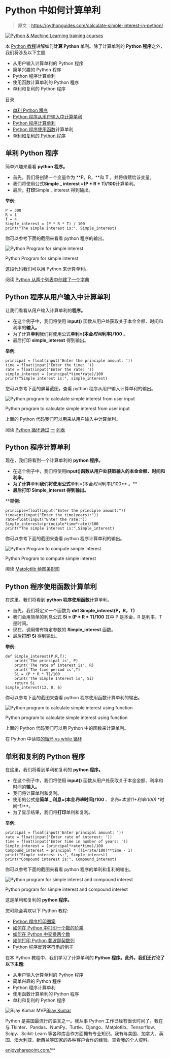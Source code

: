 # Python 中如何计算单利

> 原文：<https://pythonguides.com/calculate-simple-interest-in-python/>

[![Python & Machine Learning training courses](img/49ec9c6da89a04c9f45bab643f8c765c.png)](https://sharepointsky.teachable.com/p/python-and-machine-learning-training-course)

本 [Python 教程](https://pythonguides.com/learn-python/)讲解如何**计算 Python** 单利。除了计算单利的 **Python 程序**之外，我们将涉及以下主题:

*   从用户输入计算单利的 Python 程序
*   简单兴趣的 Python 程序
*   Python 程序计算单利
*   使用函数计算单利的 Python 程序
*   单利和复利的 Python 程序

目录

[](#)

*   [单利 Python 程序](#Python_Program_for_simple_interest "Python Program for simple interest")
*   [Python 程序从用户输入中计算单利](#Python_program_to_calculate_simple_interest_from_user_input "Python program to calculate simple interest from user input")
*   [Python 程序计算单利](#Python_Program_to_compute_simple_interest "Python Program to compute simple interest")
*   [Python 程序使用函数](#Python_program_to_calculate_simple_interest_using_function "Python program to calculate simple interest using function")计算单利
*   [单利和复利的 Python 程序](#Python_program_for_simple_interest_and_compound_interest "Python program for simple interest and compound interest")

## 单利 Python 程序

简单兴趣来看看 **python 程序。**

*   首先，我们将创建一个变量作为 **P，R，**和 **T** ，并将值赋给该变量。
*   我们将使用公式**Simple _ interest =(P * R * T)/100**计算单利。
*   最后，**打印**Simple _ interest 得到输出。

**举例:**

```
P = 300
R = 1
T = 4
Simple_interest = (P * R * T) / 100
print("The simple interest is:", Simple_interest)
```

你可以参考下面的截图来看看 python 程序的输出。

![Python Program for simple interest](img/85c725e75944e185a46d6317258c4b90.png "Python Program for simple interest")

Python Program for simple interest

这段代码我们可以用 Python 来计算单利。

阅读 [Python 从两个列表中创建了一个字典](https://pythonguides.com/python-creates-a-dictionary-from-two-lists/)

## Python 程序从用户输入中计算单利

让我们看看从用户输入计算单利的**程序。**

*   在这个例子中，我们将使用 **input()** 函数从用户处获取关于本金金额、时间和利率的**输入。**
*   为了计算**单利**我们将使用公式**单利=(本金*时间*利率)/100** 。
*   最后打印 **simple_interest** 得到输出。

**举例:**

```
principal = float(input('Enter the principle amount: '))
time = float(input('Enter the time: '))
rate = float(input('Enter the rate: '))
simple_interest = (principal*time*rate)/100
print("Simple interest is:", simple_interest)
```

您可以参考下面的屏幕截图，查看 python 程序从用户输入计算单利的输出。

![Python program to calculate simple interest from user input](img/009cb0d70b3b9009b3192b45c54ed9f6.png "Python program to calculate simple interest from user input")

Python program to calculate simple interest from user input

上面的 Python 代码我们可以用来从用户输入中计算单利。

阅读 [Python 循环通过](https://pythonguides.com/python-loop-through-a-list/) [一](https://pythonguides.com/python-loop-through-a-list/) [列表](https://pythonguides.com/python-loop-through-a-list/)

## Python 程序计算单利

现在，我们将看到一个计算单利的 **python 程序。**

*   在这个例子中，我们将使用****input()**函数从用户处获取**输入的本金金额、时间和利率。****
*   **为了计算**单利**我们将使用公式**单利=(本金*时间*利率)/100** 。**
*   **最后打印 **Simple_interest** 得到输出。**

 ****举例:**

```
principle=float(input("Enter the principle amount:"))
time=int(input("Enter the time(years):"))
rate=float(input("Enter the rate:"))
Simple_interest=(principle*time*rate)/100
print("The simple interest is:",Simple_interest)
```

你可以参考下面的截图来查看 python 程序计算单利的输出。

![Python Program to compute simple interest](img/a4ac70e7e721a70d1cde4e7b185264fc.png "Python Program to compute simple interest")

Python Program to compute simple interest

阅读 [Matplotlib 绘图条形图](https://pythonguides.com/matplotlib-plot-bar-chart/)

## Python 程序使用函数计算单利

在这里，我们将看到 **python 程序使用函数**计算单利。

*   首先，我们将定义一个函数为 **def Simple_interest(P，R，T)**
*   我们会用简单的利息公式 **Si = (P * R * T)/100** 其中 P 是本金，R 是利率，T 是时间。
*   现在，调用带有特定参数的 **Simple_interest** 函数。
*   最后**打印** **Si** 得到输出。

**举例:**

```
def Simple_interest(P,R,T):
    print('The principal is', P)
    print('The rate of interest is', R)
    print('The time period is',T)
    Si = (P * R * T)/100
    print('The Simple Interest is', Si)
    return Si
Simple_interest(12, 8, 6)
```

你可以参考下面的截图来查看 python 程序使用函数计算单利的输出。

![Python program to calculate simple interest using function](img/7be2d83dfd840f1228919cf99ecc9cd9.png "Python program to calculate simple interest using function")

Python program to calculate simple interest using function

上面的 Python 代码我们可以用 Python 中的函数来计算单利。

在 Python 中读取[的循环 vs while 循环](https://pythonguides.com/for-loop-vs-while-loop-in-python/)

## 单利和复利的 Python 程序

在这里，我们将看到单利和复利的 **python 程序。**

*   在这个例子中，我们将使用 **input()** 函数从用户处获取关于本金金额、利率和时间的**输入。**
*   我们将计算单利和复利。
*   使用的公式是**简单 _ 利息=(本金*利率*时间)/100** 、**复利=本金*(1+利率/100)* *时间–1)**。
*   为了显示结果，我们将**打印**单利和复利。

**举例:**

```
principal = float(input('Enter principal amount: '))
rate = float(input('Enter rate of interest: '))
time = float(input('Enter time in number of years: '))
Simple_interest = (principal*rate*time)/100
Compound_interest = principal * ((1+rate/100)**time - 1)
print("Simple interest is:", Simple_interest)
print("Compound interest is:", Compound_interest)
```

你可以参考下面的截图来看看 python 程序的单利和复利的输出。

![Python program for simple interest and compound interest](img/5c6612b9203c88f3e33a2fb2e3ba7b21.png "Python program for simple interest and compound interest")

Python program for simple interest and compound interest

这是单利和复利的 **python 程序。**

您可能会喜欢以下 Python 教程:

*   [Python 程序打印图案](https://pythonguides.com/print-pattern-in-python/)
*   [如何在 Python 中打印一个数的阶乘](https://pythonguides.com/factorial-of-a-number-in-python/)
*   [如何在 Python 中交换两个数](https://pythonguides.com/swap-two-numbers-in-python/)
*   [如何打印 Python 斐波那契数列](https://pythonguides.com/python-fibonacci-series/)
*   [Python 程序反转字符串的例子](https://pythonguides.com/python-program-to-reverse-a-string/)

在本 Python 教程中，我们学习了计算单利的 **Python 程序。此外，我们还讨论了以下主题:**

*   从用户输入计算单利的 Python 程序
*   简单兴趣的 Python 程序
*   Python 程序计算单利
*   使用函数计算单利的 Python 程序
*   单利和复利的 Python 程序

![Bijay Kumar MVP](img/9cb1c9117bcc4bbbaba71db8d37d76ef.png "Bijay Kumar MVP")[Bijay Kumar](https://pythonguides.com/author/fewlines4biju/)

Python 是美国最流行的语言之一。我从事 Python 工作已经有很长时间了，我在与 Tkinter、Pandas、NumPy、Turtle、Django、Matplotlib、Tensorflow、Scipy、Scikit-Learn 等各种库合作方面拥有专业知识。我有与美国、加拿大、英国、澳大利亚、新西兰等国家的各种客户合作的经验。查看我的个人资料。

[enjoysharepoint.com/](https://enjoysharepoint.com/)[](https://www.facebook.com/fewlines4biju "Facebook")[](https://www.linkedin.com/in/fewlines4biju/ "Linkedin")[](https://twitter.com/fewlines4biju "Twitter")**